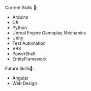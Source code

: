 Current Skills 📖: 
  - Arduino
  - C#
  - Python
  - Unreal Engine Gameplay Mechanics
  - Unity
  - Test Automation
  - VBS
  - PowerShell
  - EntityFramework
    
Future Skills🌱:
  - Angular
  - Web Design


<!---
kremedu/kremedu is a ✨ special ✨ repository because its `README.md` (this file) appears on your GitHub profile.
You can click the Preview link to take a look at your changes.
--->

